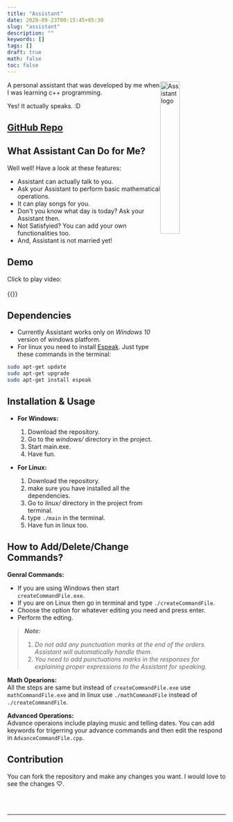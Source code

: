 ```yaml
---
title: "Assistant"
date: 2020-09-23T00:15:45+05:30
slug: "assistant"
description: ""
keywords: []
tags: []
draft: true
math: false
toc: false
---
```


<div display="table-cell">
  <img src="https://raw.githubusercontent.com/LakshyaKhatri/Assistant/master/assets/logo/logo.png" alt="Assistant logo" title="Assistant" style="width:30%;height:30%;float:right;"/>
  <p>A personal assistant that was developed by me when I was learning c++ programming.

  Yes! It actually speaks. :D
  </p>
</div>

<h2><a href="https://github.com/LakshyaKhatri/Assistant/" target="_blank">GitHub Repo</a></h2>

## What Assistant Can Do for Me?
Well well! Have a look at these features:
* Assistant can actually talk to you.
* Ask your Assistant to perform basic mathematical operations.
* It can play songs for you.
* Don't you know what day is today? Ask your Assistant then.
* Not Satisfyied? You can add your own functionalities too.
* And, Assistant is not married yet!

## Demo
Click to play video:  
<br>
{{<youtube dVjXoSZKHDs>}}

## Dependencies
* Currently Assistant works only on *Windows 10* version of windows platform.
* For linux you need to install <a href="http://espeak.sourceforge.net/" target="_blank">Espeak</a>. Just type these commands in the terminal:  
```sh
sudo apt-get update
sudo apt-get upgrade
sudo apt-get install espeak
```

## Installation & Usage
* **For Windows:** 
  1. Download the repository.
  2. Go to the *windows/* directory in the project.
  3. Start main.exe.
  4. Have fun.
  
* **For Linux:** 
  1. Download the repository.
  2. make sure you have installed all the dependencies.
  3. Go to *linux/* directory in the project from terminal.
  4. type `./main` in the terminal.
  5. Have fun in linux too.
  
## How to Add/Delete/Change Commands?
**Genral Commands:**
  * If you are using Windows then start `createCommandFile.exe`.
  * If you are on Linux then go in terminal and type `./createCommandFile`.
  * Choose the option for whatever editing you need and press enter.
  * Perform the edting.

> *__Note:__*  
> 1. *Do not add any punctuation marks at the end of the orders. Assistant will automatically handle them.*
> 2. *You need to add punctuations marks in the responses for explaining proper expressions to the Assistant for speaking.*  

**Math Opearions:**  
All the steps are same but instead of `createCommandFile.exe` use `mathCommandFile.exe`  and in linux use `./mathCommandFile` instead of `./createCommandFile`.  

**Advanced Operations:**  
Advance operaions include playing music and telling dates. You can add keywords for trigerring your advance commands and then edit the respond in `AdvanceCommandFile.cpp`.

## Contribution
You can fork the repository and make any changes you want. I would love to see the changes ♡.  

<br>
<br>

-----------------------------------------------------------
